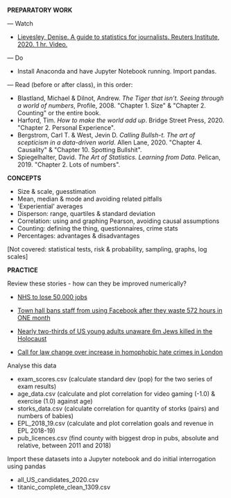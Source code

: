 **PREPARATORY WORK**

— Watch
- [Lievesley, Denise. A guide to statistics for journalists. Reuters Institute, 2020. 1 hr. Video.](https://www.youtube.com/watch?v=_qioPxHuk0U)

— Do
- Install Anaconda and have Jupyter Notebook running. Import pandas.

— Read (before or after class), in this order:

- Blastland, Michael & Dilnot, Andrew. *The Tiger that isn’t. Seeing through a world of numbers*, Profile, 2008. "Chapter 1. Size" & "Chapter 2. Counting" or the entire book.
- Harford, Tim. *How to make the world add up*. Bridge Street Press, 2020. "Chapter 2. Personal Experience".
- Bergstrom, Carl T. & West, Jevin D. *Calling Bullsh-t. The art of scepticism in a data-driven world*. Allen Lane, 2020. "Chapter 4. Causality" & "Chapter 10. Spotting Bullshit".
- Spiegelhalter, David. *The Art of Statistics. Learning from Data*. Pelican, 2019. "Chapter 2. Lots of numbers".


**CONCEPTS**
- Size & scale, guesstimation
- Mean, median & mode and avoiding related pitfalls
- 'Experiential' averages
- Disperson: range, quartiles & standard deviation
- Correlation: using and graphing Pearson, avoiding causal assumptions
- Counting: defining the thing, questionnaires, crime stats
- Percentages: advantages & disadvantages

[Not covered: statistical tests, risk & probability, sampling, graphs, log scales]


**PRACTICE**

Review these stories - how can they be improved numerically?

- [NHS to lose 50,000 jobs](https://www.bbc.co.uk/news/uk-england-london-12548153)

- [Town hall bans staff from using Facebook after they waste 572 hours in ONE month](https://www.dailymail.co.uk/news/article-1210361/Town-hall-bans-staff-using-Facebook-waste-572-hours-month.html)

- [Nearly two-thirds of US young adults unaware 6m Jews killed in the Holocaust](https://www.theguardian.com/world/2020/sep/16/holocaust-us-adults-study)

- [Call for law change over increase in homophobic hate crimes in London](https://www.bbc.co.uk/news/uk-england-london-51049336)

Analyse this data

- exam_scores.csv (calculate standard dev (pop) for the two series of exam results)
- age_data.csv (calculate and plot correlation for video gaming (-1.0) & exercise (1.0) against age)
- storks_data.csv (calculate correlation for quantity of storks (pairs) and numbers of babies)
- EPL_2018_19.csv (calculate and plot correlation goals and revenue in EPL 2018-19)
- pub_licences.csv (find county with biggest drop in pubs, absolute and relative, between 2011 and 2018)

Import these datasets into a Jupyter notebook and do initial interrogation using pandas

- all_US_candidates_2020.csv
- titanic_complete_clean_1309.csv
